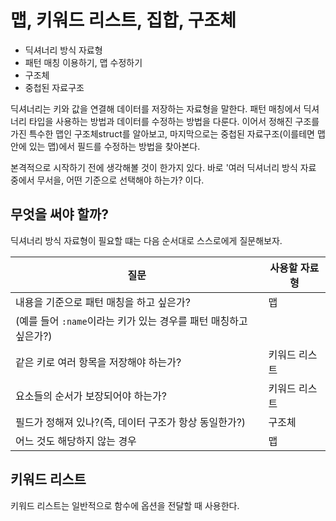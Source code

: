 # 맵, 키워드 리스트, 집합, 구조체

- 딕셔너리 방식 자료형
- 패턴 매칭 이용하기, 맵 수정하기
- 구조체
- 중첩된 자료구조

딕셔너리는 키와 값을 연결해 데이터를 저장하는 자료형을 말한다. 패턴 매칭에서 딕셔너리 타입을 사용하는 방법과 데이터를 수정하는 방법을 다룬다. 이어서 정해진 구조를 가진 특수한 맵인 구조체struct를 알아보고, 마지막으로는 중첩된 자료구조(이를테면 맵 안에 있는 맵)에서 필드를 수정하는 방법을 찾아본다.

본격적으로 시작하기 전에 생각해볼 것이 한가지 있다. 바로 '여러 딕셔너리 방식 자료 중에서 무서을, 어떤 기준으로 선택해야 하는가? 이다.

## 무엇을 써야 할까?

딕셔너리 방식 자료형이 필요할 떄는 다음 순서대로 스스로에게 질문해보자.

| 질문 | 사용할 자료형 |
| ---- | ------------- |
| 내용을 기준으로 패턴 매칭을 하고 싶은가? | 맵 |
| (예를 들어 `:name`이라는 키가 있는 경우를 패턴 매칭하고 싶은가?) |  |
| 같은 키로 여러 항목을 저장해야 하는가? | 키워드 리스트 |
| 요소들의 순서가 보장되어야 하는가? | 키워드 리스트 |
| 필드가 정해져 있나?(즉, 데이터 구조가 항상 동일한가?) | 구조체 |
| 어느 것도 해당하지 않는 경우 | 맵 |

## 키워드 리스트

키워드 리스트는 일반적으로 함수에 옵션을 전달할 때 사용한다.
